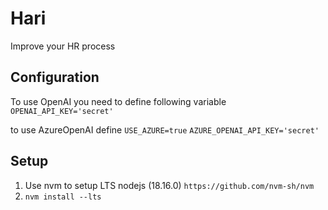 # Hari

Improve your HR process 

## Configuration 
To use OpenAI you need to define following variable 
`OPENAI_API_KEY='secret'`

to use AzureOpenAI define 
`USE_AZURE=true`
`AZURE_OPENAI_API_KEY='secret'`


## Setup

1. Use nvm to setup LTS nodejs (18.16.0) `https://github.com/nvm-sh/nvm`
2. `nvm install --lts`

